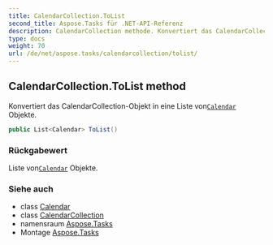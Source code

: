 ```yaml
---
title: CalendarCollection.ToList
second_title: Aspose.Tasks für .NET-API-Referenz
description: CalendarCollection methode. Konvertiert das CalendarCollectionObjekt in eine Liste vonCalendar Objekte.
type: docs
weight: 70
url: /de/net/aspose.tasks/calendarcollection/tolist/
---
```

## CalendarCollection.ToList method

Konvertiert das CalendarCollection-Objekt in eine Liste von[`Calendar`](../../calendar/) Objekte.

```csharp
public List<Calendar> ToList()
```

### Rückgabewert

Liste von[`Calendar`](../../calendar/) Objekte.

### Siehe auch

* class [Calendar](../../calendar/)
* class [CalendarCollection](../)
* namensraum [Aspose.Tasks](../../calendarcollection/)
* Montage [Aspose.Tasks](../../../)


